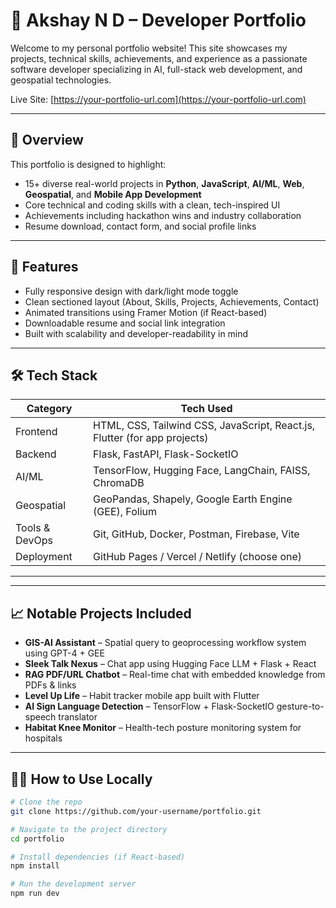 # 💼 Akshay N D – Developer Portfolio

Welcome to my personal portfolio website! This site showcases my projects, technical skills, achievements, and experience as a passionate software developer specializing in AI, full-stack web development, and geospatial technologies.

Live Site: [https://your-portfolio-url.com](https://your-portfolio-url.com)

---

## 📌 Overview

This portfolio is designed to highlight:
- 15+ diverse real-world projects in **Python**, **JavaScript**, **AI/ML**, **Web**, **Geospatial**, and **Mobile App Development**
- Core technical and coding skills with a clean, tech-inspired UI
- Achievements including hackathon wins and industry collaboration
- Resume download, contact form, and social profile links

---

## 🚀 Features

- Fully responsive design with dark/light mode toggle
- Clean sectioned layout (About, Skills, Projects, Achievements, Contact)
- Animated transitions using Framer Motion (if React-based)
- Downloadable resume and social link integration
- Built with scalability and developer-readability in mind

---

## 🛠️ Tech Stack

| Category        | Tech Used                                 |
|----------------|--------------------------------------------|
| Frontend        | HTML, CSS, Tailwind CSS, JavaScript, React.js, Flutter (for app projects) |
| Backend         | Flask, FastAPI, Flask-SocketIO            |
| AI/ML           | TensorFlow, Hugging Face, LangChain, FAISS, ChromaDB |
| Geospatial      | GeoPandas, Shapely, Google Earth Engine (GEE), Folium |
| Tools & DevOps  | Git, GitHub, Docker, Postman, Firebase, Vite |
| Deployment      | GitHub Pages / Vercel / Netlify (choose one) |

---


---

## 📈 Notable Projects Included

- **GIS-AI Assistant** – Spatial query to geoprocessing workflow system using GPT-4 + GEE
- **Sleek Talk Nexus** – Chat app using Hugging Face LLM + Flask + React
- **RAG PDF/URL Chatbot** – Real-time chat with embedded knowledge from PDFs & links
- **Level Up Life** – Habit tracker mobile app built with Flutter
- **AI Sign Language Detection** – TensorFlow + Flask-SocketIO gesture-to-speech translator
- **Habitat Knee Monitor** – Health-tech posture monitoring system for hospitals

---

## 🧑‍💻 How to Use Locally

```bash
# Clone the repo
git clone https://github.com/your-username/portfolio.git

# Navigate to the project directory
cd portfolio

# Install dependencies (if React-based)
npm install

# Run the development server
npm run dev


  
